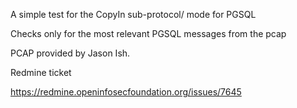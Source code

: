 A simple test for the CopyIn sub-protocol/ mode for PGSQL

Checks only for the most relevant PGSQL messages from the pcap

PCAP provided by Jason Ish.

Redmine ticket

https://redmine.openinfosecfoundation.org/issues/7645

